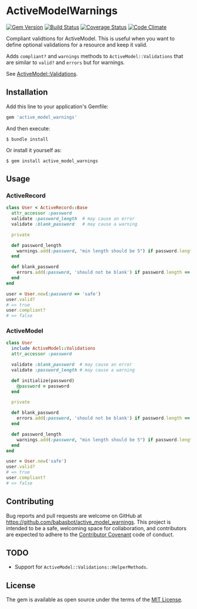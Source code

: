 # ActiveModelWarnings
[![Gem Version](https://badge.fury.io/rb/active_model_warnings.svg)](http://badge.fury.io/rb/active_model_warnings)
[![Build Status](https://travis-ci.org/babasbot/active_model_warnings.svg)](https://travis-ci.org/babasbot/active_model_warnings)
[![Coverage Status](https://coveralls.io/repos/babasbot/active_model_warnings/badge.svg?branch=master&service=github)](https://coveralls.io/github/babasbot/active_model_warnings?branch=master)
[![Code Climate](https://codeclimate.com/github/babasbot/active_model_warnings/badges/gpa.svg)](https://codeclimate.com/github/babasbot/active_model_warnings)

Compliant validtions for ActiveModel. This is useful when you want to define optional validations for a resource and keep it valid.

Adds `compliant?` and `warnings` methods to `ActiveModel::Validations` that are similar to `valid?` and `errors` but for warnings.

See [ActiveModel::Validations](http://api.rubyonrails.org/classes/ActiveModel/Validations.html).

## Installation

Add this line to your application's Gemfile:

```ruby
gem 'active_model_warnings'
```

And then execute:

    $ bundle install

Or install it yourself as:

    $ gem install active_model_warnings

## Usage
### ActiveRecord
```ruby
class User < ActiveRecord::Base
  attr_accessor :password
  validate :password_length  # may cause an error
  validate :blank_password   # may cause a warning

  private

  def password_length
    warnings.add(:password, "min length should be 5") if password.length < 5
  end

  def blank_password
    errors.add(:password, 'should not be blank') if password.length == 0
  end
end

user = User.new(:password => 'safe')
user.valid?
# => true
user.compliant?
# => false
```
### ActiveModel
```ruby
class User
  include ActiveModel::Validations
  attr_accessor :password

  validate :blank_password  # may cause an error
  validate :password_length # may cause a warning

  def initialize(password)
    @password = password
  end

  private

  def blank_password
    errors.add(:password, 'should not be blank') if password.length == 0
  end

  def password_length
    warnings.add(:password, "min length should be 5") if password.length < 5
  end
end

user = User.new('safe')
user.valid?
# => true
user.compliant?
# => false
```
## Contributing

Bug reports and pull requests are welcome on GitHub at https://github.com/babasbot/active_model_warnings. This project is intended to be a safe, welcoming space for collaboration, and contributors are expected to adhere to the [Contributor Covenant](http://contributor-covenant.org) code of conduct.

## TODO

 - Support for `ActiveModel::Validations::HelperMethods`.

## License

The gem is available as open source under the terms of the [MIT License](http://opensource.org/licenses/MIT).

